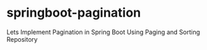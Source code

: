 # springboot-pagination
Lets Implement Pagination in Spring Boot Using Paging and Sorting Repository
